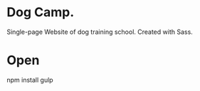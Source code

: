 # Dog Camp.

Single-page Website of dog training school. Created with Sass.

# Open
npm install
gulp

 
